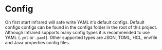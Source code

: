 # Config

On first start Infrared will safe write YAML it's default configs. Default configs configs can be found in the configs folder in the root of this project. Although Infrared supports many config types it is recommended to use YAML (`.yml` or `.yaml`). Other supported types are JSON, TOML, HCL, envfile and Java properties config files.

